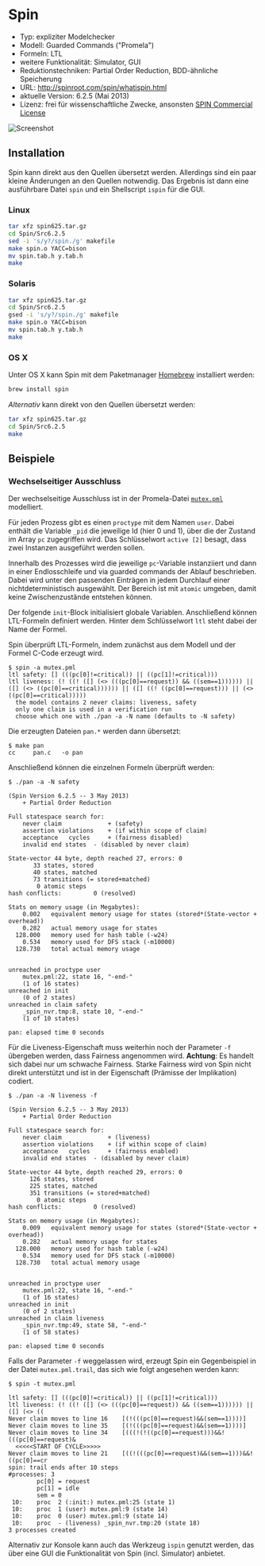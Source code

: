 # Spin

- Typ: expliziter Modelchecker
- Modell: Guarded Commands ("Promela")
- Formeln: LTL
- weitere Funktionalität: Simulator, GUI
- Reduktionstechniken: Partial Order Reduction, BDD-ähnliche Speicherung
- URL: http://spinroot.com/spin/whatispin.html
- aktuelle Version: 6.2.5 (Mai 2013)
- Lizenz: frei für wissenschaftliche Zwecke, ansonsten [SPIN Commercial License](http://www.spinroot.com/spin/spin_license.html)

![Screenshot](https://raw.github.com/nlohmann/cgv_uebung/master/Spin/screen.png "Screenshot")

## Installation

Spin kann direkt aus den Quellen übersetzt werden. Allerdings sind ein paar kleine Änderungen an den Quellen notwendig. Das Ergebnis ist dann eine ausführbare Datei `spin` und ein Shellscript `ispin` für die GUI.

### Linux

```bash
tar xfz spin625.tar.gz 
cd Spin/Src6.2.5
sed -i 's/y?/spin./g' makefile
make spin.o YACC=bison
mv spin.tab.h y.tab.h
make
```

### Solaris

```bash
tar xfz spin625.tar.gz 
cd Spin/Src6.2.5
gsed -i 's/y?/spin./g' makefile
make spin.o YACC=bison
mv spin.tab.h y.tab.h
make
```

### OS X

Unter OS X kann Spin mit dem Paketmanager [Homebrew](http://brew.sh) installiert werden:

```bash
brew install spin
```

*Alternativ* kann direkt von den Quellen übersetzt werden:

```bash
tar xfz spin625.tar.gz 
cd Spin/Src6.2.5
make
```

## Beispiele

### Wechselseitiger Ausschluss

Der wechselseitige Ausschluss ist in der Promela-Datei [`mutex.pml`](examples/mutex.pml) modelliert.

Für jeden Prozess gibt es einen `proctype` mit dem Namen `user`. Dabei enthält die Variable `_pid` die jeweilige Id (hier 0 und 1), über die der Zustand im Array `pc` zugegriffen wird. Das Schlüsselwort `active [2]` besagt, dass zwei Instanzen ausgeführt werden sollen.

Innerhalb des Prozesses wird die jeweilige `pc`-Variable instanziiert und dann in einer Endlosschleife und via guarded commands der Ablauf beschrieben. Dabei wird unter den passenden Einträgen in jedem Durchlauf einer nichtdeterministisch ausgewählt. Der Bereich ist mit `atomic` umgeben, damit keine Zwischenzustände entstehen können.

Der folgende `init`-Block initialisiert globale Variablen. Anschließend können LTL-Formeln definiert werden. Hinter dem Schlüsselwort `ltl` steht dabei der Name der Formel.

Spin überprüft LTL-Formeln, indem zunächst aus dem Modell und der Formel C-Code erzeugt wird.

    $ spin -a mutex.pml
    ltl safety: [] (((pc[0]!=critical)) || ((pc[1]!=critical)))
    ltl liveness: (! ((! ([] (<> (((pc[0]==request)) && ((sem==1)))))) || ([] (<> ((pc[0]==critical)))))) || ([] ((! ((pc[0]==request))) || (<> ((pc[0]==critical)))))
      the model contains 2 never claims: liveness, safety
      only one claim is used in a verification run
      choose which one with ./pan -a -N name (defaults to -N safety)

Die erzeugten Dateien `pan.*` werden dann übersetzt:

    $ make pan
    cc     pan.c   -o pan

Anschließend können die einzelnen Formeln überprüft werden:

    $ ./pan -a -N safety
    
    (Spin Version 6.2.5 -- 3 May 2013)
    	+ Partial Order Reduction
    
    Full statespace search for:
    	never claim         	+ (safety)
    	assertion violations	+ (if within scope of claim)
    	acceptance   cycles 	+ (fairness disabled)
    	invalid end states	- (disabled by never claim)
    
    State-vector 44 byte, depth reached 27, errors: 0
           33 states, stored
           40 states, matched
           73 transitions (= stored+matched)
            0 atomic steps
    hash conflicts:         0 (resolved)
    
    Stats on memory usage (in Megabytes):
        0.002	equivalent memory usage for states (stored*(State-vector + overhead))
        0.282	actual memory usage for states
      128.000	memory used for hash table (-w24)
        0.534	memory used for DFS stack (-m10000)
      128.730	total actual memory usage
    
    
    unreached in proctype user
    	mutex.pml:22, state 16, "-end-"
    	(1 of 16 states)
    unreached in init
    	(0 of 2 states)
    unreached in claim safety
    	_spin_nvr.tmp:8, state 10, "-end-"
    	(1 of 10 states)
    
    pan: elapsed time 0 seconds

Für die Liveness-Eigenschaft muss weiterhin noch der Parameter `-f` übergeben werden, dass Fairness angenommen wird. **Achtung**: Es handelt sich dabei nur um schwache Fairness. Starke Fairness wird von Spin nicht direkt unterstützt und ist in der Eigenschaft (Prämisse der Implikation) codiert.

    $ ./pan -a -N liveness -f
    
    (Spin Version 6.2.5 -- 3 May 2013)
    	+ Partial Order Reduction
        
    Full statespace search for:
    	never claim         	+ (liveness)
    	assertion violations	+ (if within scope of claim)
    	acceptance   cycles 	+ (fairness enabled)
    	invalid end states	- (disabled by never claim)
        
    State-vector 44 byte, depth reached 29, errors: 0
          126 states, stored
          225 states, matched
          351 transitions (= stored+matched)
            0 atomic steps
    hash conflicts:         0 (resolved)
    
    Stats on memory usage (in Megabytes):
        0.009	equivalent memory usage for states (stored*(State-vector + overhead))
        0.282	actual memory usage for states
      128.000	memory used for hash table (-w24)
        0.534	memory used for DFS stack (-m10000)
      128.730	total actual memory usage
      
      
    unreached in proctype user
    	mutex.pml:22, state 16, "-end-"
    	(1 of 16 states)
    unreached in init
    	(0 of 2 states)
    unreached in claim liveness
    	_spin_nvr.tmp:49, state 58, "-end-"
    	(1 of 58 states)
        
    pan: elapsed time 0 seconds

Falls der Parameter `-f` weggelassen wird, erzeugt Spin ein Gegenbeispiel in der Datei `mutex.pml.trail`, das sich wie folgt angesehen werden kann:

    $ spin -t mutex.pml
    
    ltl safety: [] (((pc[0]!=critical)) || ((pc[1]!=critical)))
    ltl liveness: (! ((! ([] (<> (((pc[0]==request)) && ((sem==1)))))) || ([] (<> ((
    Never claim moves to line 16	[(!(((pc[0]==request)&&(sem==1))))]
    Never claim moves to line 35	[(!(((pc[0]==request)&&(sem==1))))]
    Never claim moves to line 34	[(((!(!((pc[0]==request)))&&!(((pc[0]==request)&
      <<<<<START OF CYCLE>>>>>
    Never claim moves to line 21	[((!(((pc[0]==request)&&(sem==1)))&&!((pc[0]==cr
    spin: trail ends after 10 steps
    #processes: 3
    		pc[0] = request
    		pc[1] = idle
    		sem = 0
     10:	proc  2 (:init:) mutex.pml:25 (state 1)
     10:	proc  1 (user) mutex.pml:9 (state 14)
     10:	proc  0 (user) mutex.pml:9 (state 14)
     10:	proc  - (liveness) _spin_nvr.tmp:20 (state 18)
    3 processes created

Alternativ zur Konsole kann auch das Werkzeug `ispin` genutzt werden, das über eine GUI die Funktionalität von Spin (incl. Simulator) anbietet.
